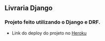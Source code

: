 ## Livraria Django

### Projeto feito utilizando o Django e DRF.

- Link do deploy do projeto no [Heroku](https://marianayasmin-livraria.herokuapp.com/)

